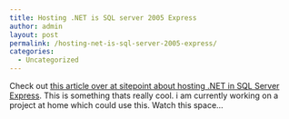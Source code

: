 ```yaml
---
title: Hosting .NET is SQL server 2005 Express
author: admin
layout: post
permalink: /hosting-net-is-sql-server-2005-express/
categories:
  - Uncategorized
---
```

Check out [this article over at sitepoint about hosting .NET in SQL Server Express][1]. This is something thats really cool. i am currently working on a project at home which could use this. Watch this space&#8230;

 [1]: http://www.sitepoint.com/article/host-net-sql-server-2005